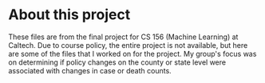 # About this project

These files are from the final project for CS 156 (Machine Learning) at Caltech. Due to course policy, the entire project is not available, but here are some of the files that I worked on for the project. My group's focus was on determining if policy changes on the county or state level were associated with changes in case or death counts.
